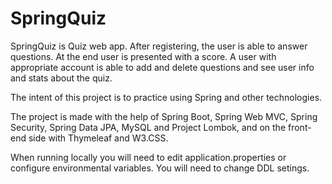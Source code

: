 # SpringQuiz

SpringQuiz is Quiz web app.
After registering, the user is able to answer questions. At the end user is presented with a score.
A user with appropriate account is able to add and delete questions and see user info and stats about the quiz.

The intent of this project is to practice using Spring and other technologies.

The project is made with the help of Spring Boot, Spring Web MVC, Spring Security, Spring Data JPA, MySQL and Project Lombok,
and on the front-end side with Thymeleaf and W3.CSS.

When running locally you will need to edit application.properties or configure environmental variables. You will need to change DDL setings. 

